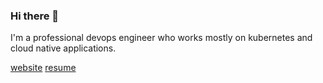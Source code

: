 ### Hi there 👋

I'm a professional devops engineer who works mostly on kubernetes and cloud native applications.

[website](https://naveenkumarsangi.me) [resume](https://resume.naveenkumarsangi.me)

<!--
**nkprince007/nkprince007** is a ✨ _special_ ✨ repository because its `README.md` (this file) appears on your GitHub profile.

Here are some ideas to get you started:

- 🔭 I’m currently working on ...
- 🌱 I’m currently learning ...
- 👯 I’m looking to collaborate on ...
- 🤔 I’m looking for help with ...
- 💬 Ask me about ...
- 📫 How to reach me: ...
- 😄 Pronouns: ...
- ⚡ Fun fact: ...
-->
